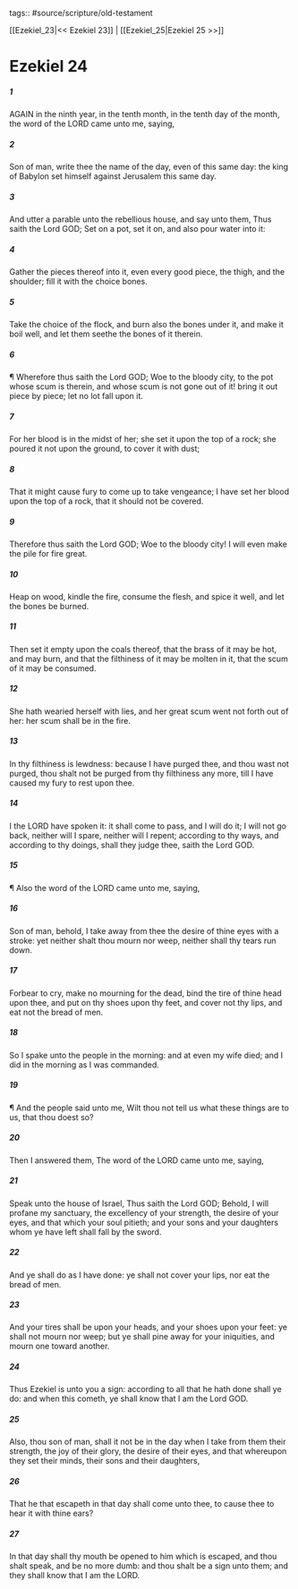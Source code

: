 tags:: #source/scripture/old-testament

[[Ezekiel_23|<< Ezekiel 23]] | [[Ezekiel_25|Ezekiel 25 >>]]

# Ezekiel 24

##### 1

AGAIN in the ninth year, in the tenth month, in the tenth day of the month, the word of the LORD came unto me, saying,

##### 2

Son of man, write thee the name of the day, even of this same day: the king of Babylon set himself against Jerusalem this same day.

##### 3

And utter a parable unto the rebellious house, and say unto them, Thus saith the Lord GOD; Set on a pot, set it on, and also pour water into it:

##### 4

Gather the pieces thereof into it, even every good piece, the thigh, and the shoulder; fill it with the choice bones.

##### 5

Take the choice of the flock, and burn also the bones under it, and make it boil well, and let them seethe the bones of it therein.

##### 6

¶ Wherefore thus saith the Lord GOD; Woe to the bloody city, to the pot whose scum is therein, and whose scum is not gone out of it! bring it out piece by piece; let no lot fall upon it.

##### 7

For her blood is in the midst of her; she set it upon the top of a rock; she poured it not upon the ground, to cover it with dust;

##### 8

That it might cause fury to come up to take vengeance; I have set her blood upon the top of a rock, that it should not be covered.

##### 9

Therefore thus saith the Lord GOD; Woe to the bloody city! I will even make the pile for fire great.

##### 10

Heap on wood, kindle the fire, consume the flesh, and spice it well, and let the bones be burned.

##### 11

Then set it empty upon the coals thereof, that the brass of it may be hot, and may burn, and that the filthiness of it may be molten in it, that the scum of it may be consumed.

##### 12

She hath wearied herself with lies, and her great scum went not forth out of her: her scum shall be in the fire.

##### 13

In thy filthiness is lewdness: because I have purged thee, and thou wast not purged, thou shalt not be purged from thy filthiness any more, till I have caused my fury to rest upon thee.

##### 14

I the LORD have spoken it: it shall come to pass, and I will do it; I will not go back, neither will I spare, neither will I repent; according to thy ways, and according to thy doings, shall they judge thee, saith the Lord GOD.

##### 15

¶ Also the word of the LORD came unto me, saying,

##### 16

Son of man, behold, I take away from thee the desire of thine eyes with a stroke: yet neither shalt thou mourn nor weep, neither shall thy tears run down.

##### 17

Forbear to cry, make no mourning for the dead, bind the tire of thine head upon thee, and put on thy shoes upon thy feet, and cover not thy lips, and eat not the bread of men.

##### 18

So I spake unto the people in the morning: and at even my wife died; and I did in the morning as I was commanded.

##### 19

¶ And the people said unto me, Wilt thou not tell us what these things are to us, that thou doest so?

##### 20

Then I answered them, The word of the LORD came unto me, saying,

##### 21

Speak unto the house of Israel, Thus saith the Lord GOD; Behold, I will profane my sanctuary, the excellency of your strength, the desire of your eyes, and that which your soul pitieth; and your sons and your daughters whom ye have left shall fall by the sword.

##### 22

And ye shall do as I have done: ye shall not cover your lips, nor eat the bread of men.

##### 23

And your tires shall be upon your heads, and your shoes upon your feet: ye shall not mourn nor weep; but ye shall pine away for your iniquities, and mourn one toward another.

##### 24

Thus Ezekiel is unto you a sign: according to all that he hath done shall ye do: and when this cometh, ye shall know that I am the Lord GOD.

##### 25

Also, thou son of man, shall it not be in the day when I take from them their strength, the joy of their glory, the desire of their eyes, and that whereupon they set their minds, their sons and their daughters,

##### 26

That he that escapeth in that day shall come unto thee, to cause thee to hear it with thine ears?

##### 27

In that day shall thy mouth be opened to him which is escaped, and thou shalt speak, and be no more dumb: and thou shalt be a sign unto them; and they shall know that I am the LORD.
